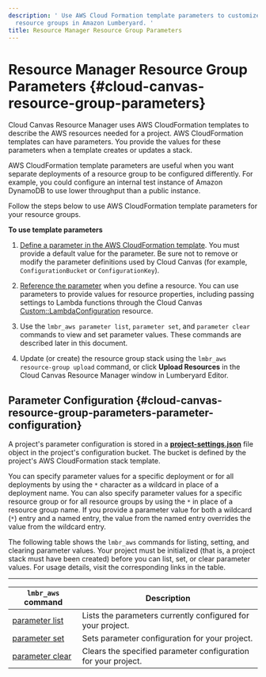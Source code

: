 ```yaml
---
description: ' Use AWS Cloud Formation template parameters to customize your Cloud Canvas Resource Manager
  resource groups in Amazon Lumberyard. '
title: Resource Manager Resource Group Parameters
---
```

# Resource Manager Resource Group Parameters {#cloud-canvas-resource-group-parameters}

Cloud Canvas Resource Manager uses AWS CloudFormation templates to describe the AWS resources needed for a project\. AWS CloudFormation templates can have parameters\. You provide the values for these parameters when a template creates or updates a stack\.

AWS CloudFormation template parameters are useful when you want separate deployments of a resource group to be configured differently\. For example, you could configure an internal test instance of Amazon DynamoDB to use lower throughput than a public instance\.

Follow the steps below to use AWS CloudFormation template parameters for your resource groups\.

**To use template parameters**

1. [Define a parameter in the AWS CloudFormation template](https://docs.aws.amazon.com/AWSCloudFormation/latest/UserGuide/parameters-section-structure.html)\. You must provide a default value for the parameter\. Be sure not to remove or modify the parameter definitions used by Cloud Canvas \(for example, `ConfigurationBucket` or `ConfigurationKey`\)\.

1. [Reference the parameter](https://docs.aws.amazon.com/AWSCloudFormation/latest/UserGuide/intrinsic-function-reference-ref.html) when you define a resource\. You can use parameters to provide values for resource properties, including passing settings to Lambda functions through the Cloud Canvas [Custom::LambdaConfiguration](/docs/userguide/gems/cloud-canvas/custom-resources#cloud-canvas-custom-resources-lambda-configuration) resource\.

1. Use the `lmbr_aws parameter list`, `parameter set`, and `parameter clear` commands to view and set parameter values\. These commands are described later in this document\.

1. Update \(or create\) the resource group stack using the `lmbr_aws resource-group upload` command, or click **Upload Resources** in the Cloud Canvas Resource Manager window in Lumberyard Editor\.

## Parameter Configuration {#cloud-canvas-resource-group-parameters-parameter-configuration}

A project's parameter configuration is stored in a [**project\-settings\.json**](/docs/userguide/gems/cloud-canvas/resource-deployments#cloud-canvas-project-settings) file object in the project's configuration bucket\. The bucket is defined by the project's AWS CloudFormation stack template\.

You can specify parameter values for a specific deployment or for all deployments by using the `*` character as a wildcard in place of a deployment name\. You can also specify parameter values for a specific resource group or for all resource groups by using the `*` in place of a resource group name\. If you provide a parameter value for both a wildcard \(`*`\) entry and a named entry, the value from the named entry overrides the value from the wildcard entry\.

The following table shows the `lmbr_aws` commands for listing, setting, and clearing parameter values\. Your project must be initialized \(that is, a project stack must have been created\) before you can list, set, or clear parameter values\. For usage details, visit the corresponding links in the table\.


****

| `lmbr_aws` command  | Description  |
| --- | --- |
| [parameter list](/docs/userguide/gems/cloud-canvas/command-line#cloud-canvas-command-line-parameter-list) | Lists the parameters currently configured for your project\. |
| [parameter set](/docs/userguide/gems/cloud-canvas/command-line#cloud-canvas-command-line-parameter-set) | Sets parameter configuration for your project\. |
| [parameter clear](/docs/userguide/gems/cloud-canvas/command-line#cloud-canvas-command-line-parameter-clear) | Clears the specified parameter configuration for your project\. |